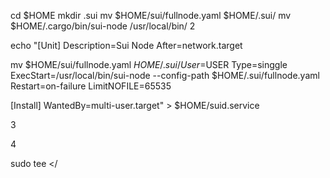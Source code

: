 cd $HOME
mkdir .sui
mv $HOME/sui/fullnode.yaml $HOME/.sui/
mv $HOME/.cargo/bin/sui-node /usr/local/bin/
2

echo "[Unit]
Description=Sui Node
After=network.target

mv $HOME/sui/fullnode.yaml $HOME/.sui/
User=$USER
Type=singgle
ExecStart=/usr/local/bin/sui-node --config-path $HOME/.sui/fullnode.yaml
Restart=on-failure
LimitNOFILE=65535

[Install]
WantedBy=multi-user.target" > $HOME/suid.service

3


4

sudo tee <<EOF >/
